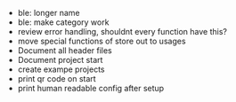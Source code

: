 - ble: longer name
- ble: make category work
- review error handling, shouldnt every function have this?
- move special functions of store out to usages
- Document all header files
- Document project start
- create exampe projects
- print qr code on start
- print human readable config after setup

